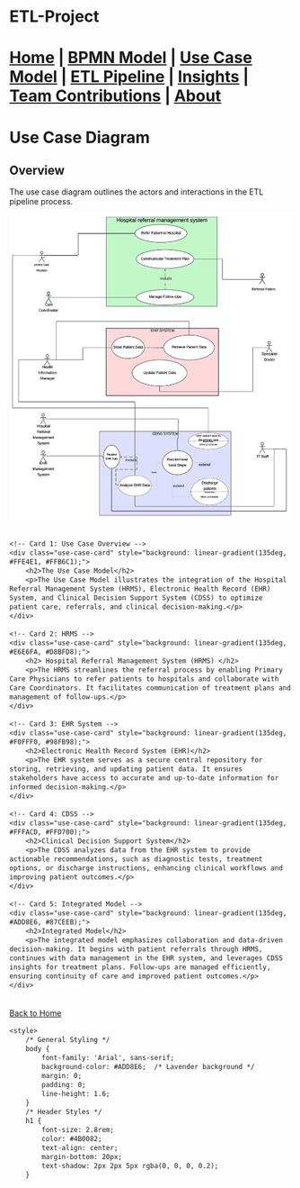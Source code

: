 # ETL-Project





[Home](index.md) | [BPMN Model](bpmn.md) | [Use Case Model](use_case.md) | [ETL Pipeline](etl_pipeline.md) | [Insights](insights.md) | [Team Contributions](team.md) | [About](about.md)
=======


# Use Case Diagram

## Overview
The use case diagram outlines the actors and interactions in the ETL pipeline process.

![img_10.png](img_10.png)


<div style="display: flex; flex-wrap: wrap; justify-content: space-between; gap: 20px; margin: 20px auto; max-width: 1200px;">

    <!-- Card 1: Use Case Overview -->
    <div class="use-case-card" style="background: linear-gradient(135deg, #FFE4E1, #FFB6C1);">
        <h2>The Use Case Model</h2>
        <p>The Use Case Model illustrates the integration of the Hospital Referral Management System (HRMS), Electronic Health Record (EHR) System, and Clinical Decision Support System (CDSS) to optimize patient care, referrals, and clinical decision-making.</p>
    </div>

    <!-- Card 2: HRMS -->
    <div class="use-case-card" style="background: linear-gradient(135deg, #E6E6FA, #D8BFD8);">
        <h2> Hospital Referral Management System (HRMS) </h2>
        <p>The HRMS streamlines the referral process by enabling Primary Care Physicians to refer patients to hospitals and collaborate with Care Coordinators. It facilitates communication of treatment plans and management of follow-ups.</p>
    </div>

    <!-- Card 3: EHR System -->
    <div class="use-case-card" style="background: linear-gradient(135deg, #F0FFF0, #98FB98);">
        <h2>Electronic Health Record System (EHR)</h2>
        <p>The EHR system serves as a secure central repository for storing, retrieving, and updating patient data. It ensures stakeholders have access to accurate and up-to-date information for informed decision-making.</p>
    </div>

    <!-- Card 4: CDSS -->
    <div class="use-case-card" style="background: linear-gradient(135deg, #FFFACD, #FFD700);">
        <h2>Clinical Decision Support System</h2>
        <p>The CDSS analyzes data from the EHR system to provide actionable recommendations, such as diagnostic tests, treatment options, or discharge instructions, enhancing clinical workflows and improving patient outcomes.</p>
    </div>

    <!-- Card 5: Integrated Model -->
    <div class="use-case-card" style="background: linear-gradient(135deg, #ADD8E6, #87CEEB);">
        <h2>Integrated Model</h2>
        <p>The integrated model emphasizes collaboration and data-driven decision-making. It begins with patient referrals through HRMS, continues with data management in the EHR system, and leverages CDSS insights for treatment plans. Follow-ups are managed efficiently, ensuring continuity of care and improved patient outcomes.</p>
    </div>
</div>

<style>
    /* Styling for Cards */
    .use-case-card {
        padding: 20px;
        border-radius: 15px;
        box-shadow: 0 8px 16px rgba(0, 0, 0, 0.3);
        width: 100%;
        max-width: 400px;
        font-family: 'Georgia', serif;
        color: #333;
        text-align: justify;
        transition: transform 0.3s ease, box-shadow 0.3s ease;
    }

    .hover-card h2 {
        color: #4B0082; /* Violet for headers */
        text-shadow: 2px 2px 5px rgba(0, 0, 0, 0.2);
        font-size: 1.5rem;
        margin-bottom: 10px;
        text-align: center;
        line-height: 1.2; /* Adjust line-height for multiline text */
        word-spacing: 2px; /* Optional: Adjust spacing for words */
    }

    .use-case-card:hover {
        transform: translateY(-8px); /* Slight pop-up effect */
        box-shadow: 0 12px 20px rgba(0, 0, 0, 0.4); /* Enhanced shadow on hover */
    }

    @media (max-width: 768px) {
        .use-case-card {
            max-width: 100%; /* Full width on smaller screens */
        }
    }
</style>


[Back to Home](index.md)


<html lang="en">
<head>
    <meta charset="UTF-8">
    <meta name="viewport" content="width=device-width, initial-scale=1.0">
    <title>ETL Project Overview</title>

    <style>
        /* General Styling */
        body {
            font-family: 'Arial', sans-serif;
            background-color: #ADD8E6;  /* Lavender background */
            margin: 0;
            padding: 0;
            line-height: 1.6;
        }
        /* Header Styles */
        h1 {
            font-size: 2.8rem;
            color: #4B0082;
            text-align: center;
            margin-bottom: 20px;
            text-shadow: 2px 2px 5px rgba(0, 0, 0, 0.2);
        }
</head>
<body>
